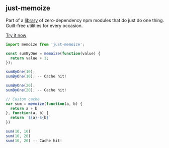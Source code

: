 ## just-memoize

Part of a [library](../../../../) of zero-dependency npm modules that do just do one thing.
Guilt-free utilities for every occasion.

[Try it now](http://anguscroll.com/just/just-once)

```js
import memoize from 'just-memoize';

const sumByOne = memoize(function(value) {
  return value + 1;
});

sumByOne(10);
sumByOne(10); -- Cache hit!

sumByOne(20);
sumByOne(20); -- Cache hit!

// Custom cache
var sum = memoize(function(a, b) {
  return a + b
}, function(a, b) {
  return `${a}-${b}`
})

sum(10, 10)
sum(10, 20)
sum(10, 20) -- Cache hit!
```
